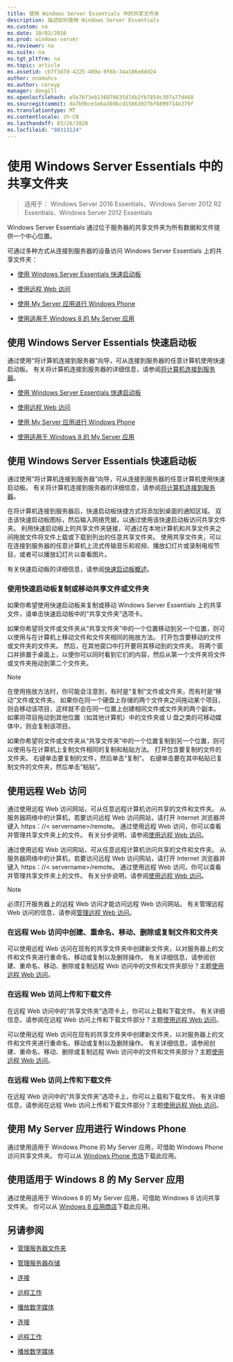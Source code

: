 ```yaml
---
title: 使用 Windows Server Essentials 中的共享文件夹
description: 描述如何使用 Windows Server Essentials
ms.custom: na
ms.date: 10/03/2016
ms.prod: windows-server
ms.reviewer: na
ms.suite: na
ms.tgt_pltfrm: na
ms.topic: article
ms.assetid: cb7f3d7d-4225-409a-9f6b-34a106e8dd24
author: nnamuhcs
ms.author: coreyp
manager: dongill
ms.openlocfilehash: e5e76f3eb136078635d7db2fb7859c307a77d468
ms.sourcegitcommit: da7b9bce1eba369bcd156639276f6899714e279f
ms.translationtype: MT
ms.contentlocale: zh-CN
ms.lasthandoff: 03/26/2020
ms.locfileid: "80313124"
---
```

# <a name="use-shared-folders-in-windows-server-essentials"></a>使用 Windows Server Essentials 中的共享文件夹

>适用于： Windows Server 2016 Essentials、Windows Server 2012 R2 Essentials、Windows Server 2012 Essentials
  
 Windows Server Essentials 通过位于服务器的共享文件夹为所有数据和文件提供一个中心位置。  
  
 可通过多种方式从连接到服务器的设备访问 Windows Server Essentials 上的共享文件夹：  
  

-   [使用 Windows Server Essentials 快速启动板](Use-Shared-Folders-in-Windows-Server-Essentials.md#BKMK_UsingLaunchpad)  
  
-   [使用远程 Web 访问](Use-Shared-Folders-in-Windows-Server-Essentials.md#BKMK_UsingRWA)  
  
-   [使用 My Server 应用进行 Windows Phone](Use-Shared-Folders-in-Windows-Server-Essentials.md#BKMK_Phone)  
  
-   [使用适用于 Windows 8 的 My Server 应用](Use-Shared-Folders-in-Windows-Server-Essentials.md#BKMK_App)  
  
##  <a name="using-the-windows-server-essentials-launchpad"></a><a name="BKMK_UsingLaunchpad"></a>使用 Windows Server Essentials 快速启动板  
 通过使用“将计算机连接到服务器”向导，可从连接到服务器的任意计算机使用快速启动板。 有关将计算机连接到服务器的详细信息，请参阅[将计算机连接到服务器](Get-Connected-in-Windows-Server-Essentials.md#BKMK_9)。  

-   [使用 Windows Server Essentials 快速启动板](../use/Use-Shared-Folders-in-Windows-Server-Essentials.md#BKMK_UsingLaunchpad)  
  
-   [使用远程 Web 访问](../use/Use-Shared-Folders-in-Windows-Server-Essentials.md#BKMK_UsingRWA)  
  
-   [使用 My Server 应用进行 Windows Phone](../use/Use-Shared-Folders-in-Windows-Server-Essentials.md#BKMK_Phone)  
  
-   [使用适用于 Windows 8 的 My Server 应用](../use/Use-Shared-Folders-in-Windows-Server-Essentials.md#BKMK_App)  
  
##  <a name="using-the-windows-server-essentials-launchpad"></a><a name="BKMK_UsingLaunchpad"></a>使用 Windows Server Essentials 快速启动板  
 通过使用“将计算机连接到服务器”向导，可从连接到服务器的任意计算机使用快速启动板。 有关将计算机连接到服务器的详细信息，请参阅[将计算机连接到服务器](../use/Get-Connected-in-Windows-Server-Essentials.md#BKMK_9)。  

  
 在将计算机连接到服务器后，快速启动板快捷方式将添加到桌面的通知区域。 双击该快速启动板图标，然后输入网络凭据，以通过使用该快速启动板访问共享文件夹。 利用快速启动板上的共享文件夹链接，可通过在本地计算机和共享文件夹之间拖放文件将文件上载或下载到列出的任意共享文件夹。 使用共享文件夹，可以在连接到服务器的任意计算机上流式传输音乐和视频、播放幻灯片或录制电视节目，或者可以播放幻灯片以查看图片。  
  
 有关快速启动板的详细信息，请参阅[快速启动板概述](../manage/Overview-of-the-Launchpad-in-Windows-Server-Essentials.md)。  
  
###  <a name="copy-or-move-shared-files-or-folders-using-the-launchpad"></a><a name="BKMK_Launchpad"></a>使用快速启动板复制或移动共享文件或文件夹  
 如果你希望使用快速启动板来复制或移动 Windows Server Essentials 上的共享文件，请单击快速启动板中的“共享文件夹”选项卡。  
  
 如果你希望将文件或文件夹从“共享文件夹”中的一个位置移动到另一个位置，则可以使用与在计算机上移动文件和文件夹相同的拖放方法。 打开包含要移动的文件或文件夹的文件夹。 然后，在其他窗口中打开要将其移动到的文件夹。 将两个窗口并排置于桌面上，以便你可以同时看到它们的内容，然后从第一个文件夹将文件或文件夹拖动到第二个文件夹。  
  
> [!NOTE]
>  在使用拖放方法时，你可能会注意到，有时是“复制”文件或文件夹，而有时是“移动”文件或文件夹。 如果你在同一个硬盘上存储的两个文件夹之间拖动某个项目，则会移动该项目，这样就不会在同一位置上创建相同文件或文件夹的两个副本。 如果将项目拖动到其他位置（如其他计算机）中的文件夹或 U 盘之类的可移动媒体中，则会复制该项目。  
  
 如果你希望将文件或文件夹从“共享文件夹”中的一个位置复制到另一个位置，则可以使用与在计算机上复制文件相同的复制和粘贴方法。 打开包含要复制的文件的文件夹。 右键单击要复制的文件，然后单击“复制”。 右键单击要在其中粘贴已复制文件的文件夹，然后单击“粘贴”。  
  
##  <a name="using-remote-web-access"></a><a name="BKMK_UsingRWA"></a>使用远程 Web 访问  

 通过使用远程 Web 访问网站，可从任意远程计算机访问共享的文件和文件夹。 从服务器网络中的计算机，若要访问远程 Web 访问网站，请打开 Internet 浏览器并键入 https：//< servername\>/remote。 通过使用远程 Web 访问，你可以查看并管理共享文件夹上的文件。 有关分步说明，请参阅[使用远程 Web 访问](Use-Remote-Web-Access-in-Windows-Server-Essentials.md)。  

 通过使用远程 Web 访问网站，可从任意远程计算机访问共享的文件和文件夹。 从服务器网络中的计算机，若要访问远程 Web 访问网站，请打开 Internet 浏览器并键入 https：//< servername\>/remote。 通过使用远程 Web 访问，你可以查看并管理共享文件夹上的文件。 有关分步说明，请参阅[使用远程 Web 访问](../use/Use-Remote-Web-Access-in-Windows-Server-Essentials.md)。  

  
> [!NOTE]
>  必须打开服务器上的远程 Web 访问才能访问远程 Web 访问网站。 有关管理远程 Web 访问的信息，请参阅[管理远程 Web 访问](../manage/Manage-Remote-Web-Access-in-Windows-Server-Essentials.md)。  
  
###  <a name="create-rename-move-delete-or-copy-files-and-folders-in-remote-web-access"></a><a name="BKMK_2"></a>在远程 Web 访问中创建、重命名、移动、删除或复制文件和文件夹  

 可以使用远程 Web 访问在现有的共享文件夹中创建新文件夹，以对服务器上的文件和文件夹进行重命名、移动或复制以及删除操作。 有关详细信息，请参阅创建、重命名、移动、删除或复制远程 Web 访问中的文件和文件夹部分？主题[使用远程 Web 访问](Use-Remote-Web-Access-in-Windows-Server-Essentials.md)。  
  
###  <a name="upload-and-download-files-in-remote-web-access"></a><a name="BKMK_3"></a>在远程 Web 访问上传和下载文件  
 在远程 Web 访问中的“共享文件夹”选项卡上，你可以上载和下载文件。 有关详细信息，请参阅在远程 Web 访问上传和下载文件部分？主题[使用远程 Web 访问](Use-Remote-Web-Access-in-Windows-Server-Essentials.md)。  

 可以使用远程 Web 访问在现有的共享文件夹中创建新文件夹，以对服务器上的文件和文件夹进行重命名、移动或复制以及删除操作。 有关详细信息，请参阅创建、重命名、移动、删除或复制远程 Web 访问中的文件和文件夹部分？主题[使用远程 Web 访问](../use/Use-Remote-Web-Access-in-Windows-Server-Essentials.md)。  
  
###  <a name="upload-and-download-files-in-remote-web-access"></a><a name="BKMK_3"></a>在远程 Web 访问上传和下载文件  
 在远程 Web 访问中的“共享文件夹”选项卡上，你可以上载和下载文件。 有关详细信息，请参阅在远程 Web 访问上传和下载文件部分？主题[使用远程 Web 访问](../use/Use-Remote-Web-Access-in-Windows-Server-Essentials.md)。  

  
##  <a name="using-my-server-app-for-windows-phone"></a><a name="BKMK_Phone"></a>使用 My Server 应用进行 Windows Phone  
 通过使用适用于 Windows Phone 的 My Server 应用，可借助 Windows Phone 访问共享文件夹。 你可以从 [Windows Phone 市场](http://www.windowsphone.com/apps/6c2f98d5-6fcf-4e1d-b8b1-cde62ea1a94a)下载此应用。  
  
##  <a name="using-my-server-app-for-windows-8"></a><a name="BKMK_App"></a>使用适用于 Windows 8 的 My Server 应用  
 通过使用适用于 Windows 8 的 My Server 应用，可借助 Windows 8 访问共享文件夹。 你可以从 [Windows 8 应用商店](https://windows.microsoft.com/windows-8/apps)下载此应用。  
  
## <a name="see-also"></a>另请参阅  
  
-   [管理服务器文件夹](../manage/Manage-Server-Folders-in-Windows-Server-Essentials.md)  
  
-   [管理服务器存储](../manage/Manage-Server-Storage-in-Windows-Server-Essentials.md)  
  

-   [连接](Get-Connected-in-Windows-Server-Essentials.md)  
  
-   [远程工作](Work-Remotely-in-Windows-Server-Essentials.md)  
  
-   [播放数字媒体](Play-Digital-Media-in-Windows-Server-Essentials.md)

-   [连接](../use/Get-Connected-in-Windows-Server-Essentials.md)  
  
-   [远程工作](../use/Work-Remotely-in-Windows-Server-Essentials.md)  
  
-   [播放数字媒体](../use/Play-Digital-Media-in-Windows-Server-Essentials.md)

